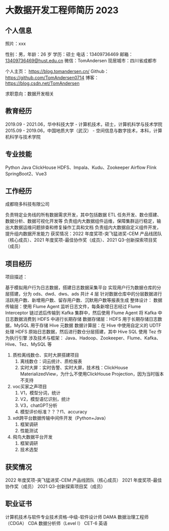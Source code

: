 # 大数据开发工程师简历 2023


## 个人信息

照片：xxx

性别：男，年龄：26 岁
学历：硕士
电话：13409736469
邮箱： 13409736469@hust.edu.cn
微信：TomAndersen
现居城市：四川省成都市


个人主页： https://blog.tomandersen.cn/
Github： https://github.com/TomAndersen0714
博客： https://blog.csdn.net/TomAndersen


求职意向：数据开发相关

## 教育经历

2019.09 - 2021.06，华中科技大学 - 计算机技术，硕士，计算机科学与技术学院
2015.09 - 2019.06，中国地质大学（武汉） - 空间信息与数字技术，本科，计算机科学与技术学院

## 专业技能

Python
Java
ClickHouse
HDFS、Impala、Kudu、Zookeeper
Airflow
Flink
SpringBoot2、Vue3


## 工作经历

成都晓多科技有限公司

负责特定业务线的所有数据需求开发，其中包括数据 ETL 任务开发、数仓搭建、数据分析、数据可视化开发等
负责组内大数据组件运维，保障集群运行稳定，输出大数据运维问题排查和修复操作工具和文档
负责组内大数据自定义组件开发，提升组内数据开发能力
获奖情况：2022 年度奖项-突飞猛进奖-CEM 产品线团队（核心成员）、2021 年度奖项-最佳协作奖（成员）、2021 Q3-创新探索项目奖（成员）

## 项目经历


项目描述：

基于模拟用户行为日志数据，搭建日志数据采集平台
实现用户行为数据仓库的分层搭建，分为 ods、dwd、dws、ads 共计 4 层
针对数据仓库中的分层数据进行活跃用户数、新增用户数、留存用户数、沉默用户数等报表生成
整体设计：
数据传输层：使用 Flume Agent 监听日志文件，每条新增日志经过 Flume Interceptor 链过滤后传输到 Kafka 集群中，然后使用 Flume Agent 将 Kafka 中日志数据消费到 HDFS 中进行长期存储
数据存储层：HDFS 用于长期存储日志数据，MySQL 用于存储 Hive 元数据
数据计算层：在 Hive 中使用自定义的 UDTF 处理 HDFS 原始日志数据，然后进行数仓分层搭建，其中 Hive SQL 使用 Tez 作为执行引擎
涉及技术与框架：
Java、Hadoop、Zookeeper、Flume、Kafka、Hive、Tez、MySQL 等


1. 质检离线数仓、实时大屏搭建项目
	1. 离线数仓：词云统计、质检报表
	2. 实时大屏：实时告警、实时大屏，技术栈：ClickHouse MaterializedView，为什么不使用ClickHouse Projection，因为当时版本不支持
2. voc买家之声项目
	1. V1，模型分词，统计
	2. V2，模型语忆识别，统计
	3. V3，chatGPT分析
	4. 模型评价标准？？？f1、accuracy
3. xdt跨平台数据传输中间件开发（Python+Java）
	1. 框架调研
	2. 性能测试
4. 飛鸟大数据平台开发
	1. 框架调研
	2. 技术选型

## 获奖情况

2022 年度奖项-突飞猛进奖-CEM 产品线团队（核心成员）
2021 年度奖项-最佳协作奖（成员）
2021 Q3-创新探索项目奖（成员）

## 职业证书

计算机技术与软件专业技术资格-中级-软件设计师
DAMA 数据治理工程师（CDGA）
CDA 数据分析师（Level I）
CET-6 英语